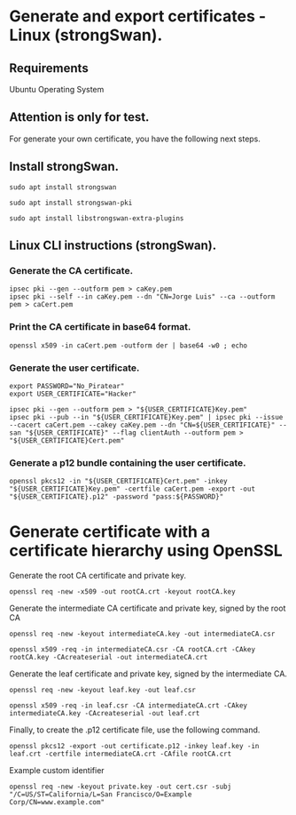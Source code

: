 # Generate and export certificates - Linux (strongSwan).

## Requirements
Ubuntu Operating System

## Attention is only for test.
For generate your own certificate, you have the following next steps.

## Install strongSwan.
```
sudo apt install strongswan
```
```
sudo apt install strongswan-pki
```
```
sudo apt install libstrongswan-extra-plugins
```

## Linux CLI instructions (strongSwan).
### Generate the CA certificate.
```
ipsec pki --gen --outform pem > caKey.pem
ipsec pki --self --in caKey.pem --dn "CN=Jorge Luis" --ca --outform pem > caCert.pem
```
### Print the CA certificate in base64 format.
```
openssl x509 -in caCert.pem -outform der | base64 -w0 ; echo
```
### Generate the user certificate.
```
export PASSWORD="No_Piratear"
export USER_CERTIFICATE="Hacker"

ipsec pki --gen --outform pem > "${USER_CERTIFICATE}Key.pem"
ipsec pki --pub --in "${USER_CERTIFICATE}Key.pem" | ipsec pki --issue --cacert caCert.pem --cakey caKey.pem --dn "CN=${USER_CERTIFICATE}" --san "${USER_CERTIFICATE}" --flag clientAuth --outform pem > "${USER_CERTIFICATE}Cert.pem"
```
### Generate a p12 bundle containing the user certificate.
```
openssl pkcs12 -in "${USER_CERTIFICATE}Cert.pem" -inkey "${USER_CERTIFICATE}Key.pem" -certfile caCert.pem -export -out "${USER_CERTIFICATE}.p12" -password "pass:${PASSWORD}"
```

# Generate certificate with a certificate hierarchy using OpenSSL
Generate the root CA certificate and private key.
```
openssl req -new -x509 -out rootCA.crt -keyout rootCA.key
```
Generate the intermediate CA certificate and private key, signed by the root CA
```
openssl req -new -keyout intermediateCA.key -out intermediateCA.csr
```
```
openssl x509 -req -in intermediateCA.csr -CA rootCA.crt -CAkey rootCA.key -CAcreateserial -out intermediateCA.crt
```
Generate the leaf certificate and private key, signed by the intermediate CA.
```
openssl req -new -keyout leaf.key -out leaf.csr
```
```
openssl x509 -req -in leaf.csr -CA intermediateCA.crt -CAkey intermediateCA.key -CAcreateserial -out leaf.crt
```
Finally, to create the .p12 certificate file, use the following command.
```
openssl pkcs12 -export -out certificate.p12 -inkey leaf.key -in leaf.crt -certfile intermediateCA.crt -CAfile rootCA.crt
```
Example custom identifier
```
openssl req -new -keyout private.key -out cert.csr -subj "/C=US/ST=California/L=San Francisco/O=Example Corp/CN=www.example.com"
```

